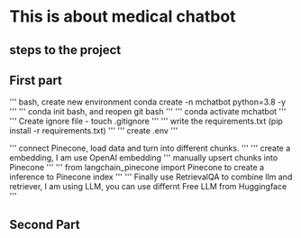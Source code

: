 # This is about medical chatbot

## steps to the project
## First part
''' bash, create new environment
conda create -n mchatbot python=3.8 -y
'''
''' 
conda init bash, and reopen git bash
'''
'''
conda activate mchatbot
'''
'''
Create ignore file - touch .gitignore
'''
'''
write the requirements.txt (pip install -r requirements.txt)
'''
'''
create .env
'''



'''
connect Pinecone, load data and turn into different chunks. 
'''
'''
create a embedding, I am use OpenAI embedding
'''
manually upsert chunks into Pinecone
'''
'''
from langchain_pinecone import Pinecone to create a inference to Pinecone index
'''
'''
Finally use RetrievalQA to combine llm and retriever, I am using LLM, you can use differnt Free LLM from Huggingface
'''

## Second Part